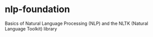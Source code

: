 # nlp-foundation
Basics of Natural Language Processing (NLP) and the NLTK (Natural Language Toolkit) library 
